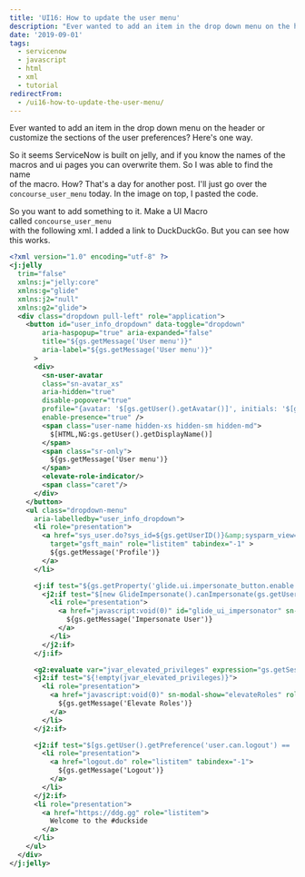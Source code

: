 ```yaml
---
title: 'UI16: How to update the user menu'
description: "Ever wanted to add an item in the drop down menu on the header or\\\r\ncustomize the sections of the user preferences? Here's one way.\r\n\r\nSo it seems ServiceNow..."
date: '2019-09-01'
tags:
  - servicenow
  - javascript
  - html
  - xml
  - tutorial
redirectFrom:
  - /ui16-how-to-update-the-user-menu/
---
```


<!--StartFragment-->

Ever wanted to add an item in the drop down menu on the header or\
customize the sections of the user preferences? Here's one way.

So it seems ServiceNow is built on jelly, and if you know the names of the\
macros and ui pages you can overwrite them. So I was able to find the name\
of the macro. How? That's a day for another post. I'll just go over the\
`concourse_user_menu` today. In the image on top, I pasted the code.

So you want to add something to it. Make a UI Macro called `concourse_user_menu`\
with the following xml. I added a link to DuckDuckGo. But you can see how\
this works.

<!--EndFragment-->

<!--StartFragment-->

```xml
<?xml version="1.0" encoding="utf-8" ?>
<j:jelly 
  trim="false" 
  xmlns:j="jelly:core" 
  xmlns:g="glide" 
  xmlns:j2="null" 
  xmlns:g2="glide">
  <div class="dropdown pull-left" role="application">
    <button id="user_info_dropdown" data-toggle="dropdown"
        aria-haspopup="true" aria-expanded="false"
        title="${gs.getMessage('User menu')}"
        aria-label="${gs.getMessage('User menu')}"
      >
      <div>
        <sn-user-avatar 
        class="sn-avatar_xs" 
        aria-hidden="true" 
        disable-popover="true" 
        profile="{avatar: '$[gs.getUser().getAvatar()]', initials: '$[gs.getUser().getInitials()]', userID: '$[gs.getUserID()]'}" 
        enable-presence="true" />
        <span class="user-name hidden-xs hidden-sm hidden-md">
          $[HTML,NG:gs.getUser().getDisplayName()]
        </span>
        <span class="sr-only">
          ${gs.getMessage('User menu')}
        </span>
        <elevate-role-indicator/>
        <span class="caret"/>
      </div>
    </button>
    <ul class="dropdown-menu"
      aria-labelledby="user_info_dropdown">
      <li role="presentation">
        <a href="sys_user.do?sys_id=${gs.getUserID()}&amp;sysparm_view=ess"
          target="gsft_main" role="listitem" tabindex="-1" >
          ${gs.getMessage('Profile')}
        </a>
      </li>

      <j:if test="${gs.getProperty('glide.ui.impersonate_button.enable')}">
        <j2:if test="$[new GlideImpersonate().canImpersonate(gs.getUserID())]">
          <li role="presentation">
            <a href="javascript:void(0)" id="glide_ui_impersonator" sn-modal-show="impersonate" role="listitem" tabindex="-1">
              ${gs.getMessage('Impersonate User')}
            </a>
          </li>
        </j2:if>
      </j:if>

      <g2:evaluate var="jvar_elevated_privileges" expression="gs.getSession().getAvailableElevatedRoles()" />
      <j2:if test="${!empty(jvar_elevated_privileges)}">
        <li role="presentation">
          <a href="javascript:void(0)" sn-modal-show="elevateRoles" role="listitem" tabindex="-1">
            ${gs.getMessage('Elevate Roles')}
          </a>
        </li>
      </j2:if>

      <j2:if test="$[gs.getUser().getPreference('user.can.logout') == 'true']">
        <li role="presentation">
          <a href="logout.do" role="listitem" tabindex="-1">
            ${gs.getMessage('Logout')}
          </a>
        </li>
      </j2:if>
      <li role="presentation">
        <a href="https://ddg.gg" role="listitem">
          Welcome to the #duckside
        </a>
      </li>
    </ul>
  </div>
</j:jelly>
```

<!--EndFragment-->